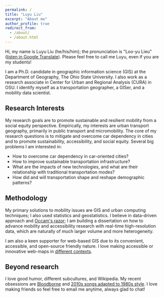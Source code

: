 ```yaml
---
permalink: /
title: "Luyu Liu"
excerpt: "About me"
author_profile: true
redirect_from: 
  - /about/
  - /about.html
---
```


Hi, my name is Luyu Liu (he/his/him); the pronunciation is "Loo-yu Lieu" ([listen in Google Translate](https://translate.google.com/?sl=en&tl=ru&text=loo-yu%20leiu&op=translate)). Please feel free to call me Luyu, even if you are my students!

I am a Ph.D. candidate in geographic information science (GIS) at the Department of Geography, The Ohio State University. I also work as a research associate in Center for Urban and Regional Analysis (CURA) in OSU. I identify myself as a transportation geographer, a GISer, and a mobility data scientist.


## Research Interests
My research goals are to promote sustainable and resilient mobility from a social equity perspective. Empirically, my interests are urban transport geography, primarily in public transport and micromobility. The core of my research questions is to mitigate and overcome car dependency in cities and to promote sustainability, accessibility, and social equity. Several big problems I am interested in:
* How to overcome car dependency in car-oriented cities?
* How to improve sustainable transportation infrastructure?
* What are the impacts of new technologies, and what are their relationship with traditional transportation modes?
* How did and will transportation shape and reshape demographic patterns?

## Methodology
My primary solutions to mobility issues are GIS and urban computing techniques; I also used statistics and geostatistics. I believe in data-driven approach and [Occam's razor](https://en.wikipedia.org/wiki/Occam%27s_razor); I am building a dissertation on how to advance mobility and accessibility research with real-time high-resolution data, which are naturally of much larger volume and more heterogeneity.

I am also a keen supporter for web-based GIS due to its convenient, accessible, and open-source friendly nature. I love making accessible or innovative web-maps in [different contexts](/projects).

## Beyond research
I love good humor, different subcultures, and Wikipedia. My recent obsessions are [Bloodborne](https://en.wikipedia.org/wiki/Bloodborne) and [2010s songs adapted to 1980s style](https://www.youtube.com/watch?v=wLjNTTCVat0). I love making friends so feel free to email me anytime, always glad to chat!